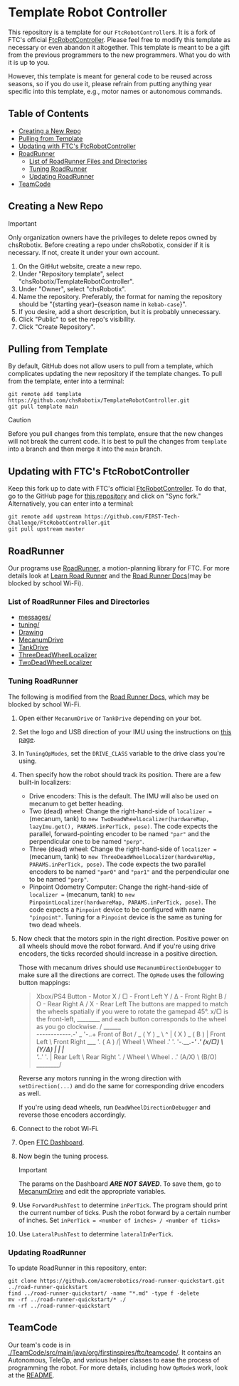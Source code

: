 # Template Robot Controller

This repository is a template for our `FtcRobotController`s.
It is a fork of FTC's official [FtcRobotController](https://github.com/FIRST-Tech-Challenge/FtcRobotController.git).
Please feel free to modify this template as necessary or even abandon it altogether.
This template is meant to be a gift from the previous programmers to the new programmers.
What you do with it is up to you.

However, this template is meant for general code to be reused across seasons,
so if you do use it, please refrain from putting anything year specific into this template,
e.g., motor names or autonomous commands.

## Table of Contents

- [Creating a New Repo](#creating-a-new-repo)
- [Pulling from Template](#pulling-from-template)
- [Updating with FTC's FtcRobotController](#updating-with-ftcs-ftcrobotcontroller)
- [RoadRunner](#roadrunner)
  - [List of RoadRunner Files and Directories](#list-of-roadrunner-files-and-directories)
  - [Tuning RoadRunner](#tuning-roadrunner)
  - [Updating RoadRunner](#updating-roadrunner)
- [TeamCode](#teamcode)

## Creating a New Repo

> [!Important]
> Only organization owners have the privileges to delete repos owned by chsRobotix.
> Before creating a repo under chsRobotix, consider if it is necessary.
> If not, create it under your own account.

1. On the GitHut website, create a new repo.
2. Under "Repository template", select "chsRobotix/TemplateRobotController".
3. Under "Owner", select "chsRobotix".
4. Name the repository.
   Preferably, the format for naming the repository should be "{starting year}-{season name in `kebab-case`}".
5. If you desire, add a short description, but it is probably unnecessary.
6. Click "Public" to set the repo's visibility.
7. Click "Create Repository".

## Pulling from Template

By default, GitHub does not allow users to pull from a template,
which complicates updating the new repository if the template changes.
To pull from the template, enter into a terminal:

```shell
git remote add template https://github.com/chsRobotix/TemplateRobotController.git
git pull template main
```

> [!Caution]
> Before you pull changes from this template,
> ensure that the new changes will not break the current code.
> It is best to pull the changes from `template` into a branch
> and then merge it into the `main` branch.

## Updating with FTC's FtcRobotController

Keep this fork up to date with FTC's
official [FtcRobotController](https://github.com/FIRST-Tech-Challenge/FtcRobotController.git).
To do that, go to the GitHub page for [this repository](https://github.com/chsRobotix/TemplateRobotController.git)
and click on "Sync fork."
Alternatively, you can enter into a terminal:

```shell
git remote add upstream https://github.com/FIRST-Tech-Challenge/FtcRobotController.git
git pull upstream master
```

## RoadRunner

Our programs use [RoadRunner](https://github.com/acmerobotics/road-runner.git), a motion-planning library for FTC.
For more details look at [Learn Road Runner](https://learnroadrunner.com/introduction.html)
and the [Road Runner Docs](https://rr.brott.dev/docs/v1-0/installation/)(may be blocked by school Wi-Fi).

### List of RoadRunner Files and Directories

- [messages/](TeamCode/src/main/java/org/firstinspires/ftc/teamcode/messages)
- [tuning/](TeamCode/src/main/java/org/firstinspires/ftc/teamcode/tuning)
- [Drawing](TeamCode/src/main/java/org/firstinspires/ftc/teamcode/Drawing.java)
- [MecanumDrive](TeamCode/src/main/java/org/firstinspires/ftc/teamcode/MecanumDrive.java)
- [TankDrive](TeamCode/src/main/java/org/firstinspires/ftc/teamcode/TankDrive.java)
- [ThreeDeadWheelLocalizer](TeamCode/src/main/java/org/firstinspires/ftc/teamcode/ThreeDeadWheelLocalizer.java)
- [TwoDeadWheelLocalizer](TeamCode/src/main/java/org/firstinspires/ftc/teamcode/TwoDeadWheelLocalizer.java)

### Tuning RoadRunner

The following is modified from the [Road Runner Docs](https://rr.brott.dev/docs/v1-0/tuning/),
which may be blocked by school Wi-Fi.

1. Open either `MecanumDrive` or `TankDrive` depending on your bot.
2. Set the logo and USB direction of your IMU
   using the instructions on [this page](https://ftc-docs.firstinspires.org/en/latest/programming_resources/imu/imu.html?highlight=imu#physical-hub-mounting).
3. In `TuningOpModes`, set the `DRIVE_CLASS` variable to the drive class you're using.
4. Then specify how the robot should track its position. There are a few built-in localizers:
   - Drive encoders: This is the default. The IMU will also be used on mecanum to get better heading.
   - Two (dead) wheel: Change the right-hand-side of `localizer =` (mecanum, tank) to
     `new TwoDeadWheelLocalizer(hardwareMap, lazyImu.get(), PARAMS.inPerTick, pose)`.
     The code expects the parallel, forward-pointing encoder to be named `"par"`
     and the perpendicular one to be named `"perp"`.
   - Three (dead) wheel: Change the right-hand-side of `localizer =` (mecanum, tank) to
     `new ThreeDeadWheelLocalizer(hardwareMap, PARAMS.inPerTick, pose)`.
     The code expects the two parallel encoders to be named `"par0"` and `"par1"`
     and the perpendicular one to be named `"perp"`.
   - Pinpoint Odometry Computer: Change the right-hand-side of `localizer =` (mecanum, tank) to
     `new PinpointLocalizer(hardwareMap, PARAMS.inPerTick, pose)`.
     The code expects a `Pinpoint` device to be configured with name `"pinpoint"`.
     Tuning for a `Pinpoint` device is the same as tuning for two dead wheels.

5. Now check that the motors spin in the right direction. Positive power on all wheels should move
   the robot forward. And if you're using drive encoders, the ticks recorded should increase in a
   positive direction.

   Those with mecanum drives should use `MecanumDirectionDebugger` 
   to make sure all the directions are correct.
   The `OpMode` uses the following button mappings:

   > Xbox/PS4 Button - Motor
   >     X / ▢ - Front Left
   >     Y / Δ - Front Right
   >     B / O - Rear Right
   >     A / X - Rear Left
   >                                The buttons are mapped to match the wheels spatially if you
   >                                were to rotate the gamepad 45°. x/▢ is the front-left,
   >                ________        and each button corresponds to the wheel as you go clockwise.
   >               / ______ \
   > ------------.-'   _  '-..+              Front of Bot
   >          /   _  ( Y )  _  \                  ^
   >         |  ( X )  _  ( B ) |     Front Left   \    Front Right
   >    ___  '.      ( A )     /|       Wheel       \      Wheel
   >  .'    '.    '-._____.-'  .'       (x/▢)        \     (Y/Δ)
   > |       |                 |                      \
   >  '.___.' '.               |          Rear Left    \   Rear Right
   >           '.             /             Wheel       \    Wheel
   >            \.          .'              (A/X)        \   (B/O)
   >              \________/

   Reverse any motors running in the wrong direction with `setDirection(...)`
   and do the same for corresponding drive encoders as well.

   If you're using dead wheels, run `DeadWheelDirectionDebugger` and reverse those encoders accordingly.

6. Connect to the robot Wi-Fi.
7. Open [FTC Dashboard](http://192.168.43.1:8080/dash).
8. Now begin the tuning process.

   > [!Important]
   > The params on the Dashboard ***ARE NOT SAVED***.
   > To save them,
   > go to [MecanumDrive](./TeamCode/src/main/java/org/firstinspires/ftc/teamcode/MecanumDrive.java)
   > and edit the appropriate variables.

9. Use `ForwardPushTest` to determine `inPerTick`.
   The program should print the current number of ticks.
   Push the robot forward by a certain number of inches. 
   Set `inPerTick = <number of inches> / <number of ticks>`

10. Use `LateralPushTest` to determine `lateralInPerTick`.

### Updating RoadRunner

To update RoadRunner in this repository, enter:

```shell
git clone https://github.com/acmerobotics/road-runner-quickstart.git ../road-runner-quickstart
find ../road-runner-quickstart/ -name "*.md" -type f -delete
mv -rf ../road-runner-quickstart/* ./
rm -rf ../road-runner-quickstart
```

## TeamCode

Our team's code is in 
[./TeamCode/src/main/java/org/firstinspires/ftc/teamcode/](./TeamCode/src/main/java/org/firstinspires/ftc/teamcode/).
It contains an Autonomous, TeleOp, and various helper classes to ease the process of programming the robot.
For more details, including how `OpMode`s work, 
look at the [README](./TeamCode/src/main/java/org/firstinspires/ftc/teamcode/README.md).
